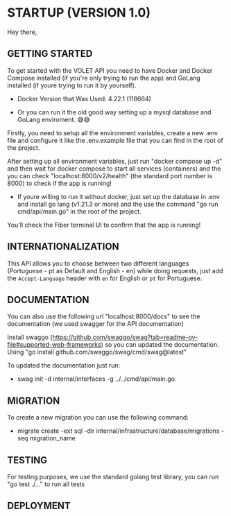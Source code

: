 # STARTUP (VERSION 1.0)

Hey there,

## GETTING STARTED

To get started with the VOLET API you need to have Docker and Docker Compose installed (if you're only trying to run the app) and GoLang installed (if youre trying to run it by yourself).

- Docker Version that Was Used: 4.22.1 (118664)

- Or you can run it the old good way setting up a mysql database and GoLang enviroment. 😅😅

Firstly, you need to setup all the environment variables, create a new .env file and configure it like the .env.example file that you can find in the root of the project.

After setting up all environment variables, just run "docker compose up -d" and then wait for docker compose to start all services (containers) and the you can check "localhost:8000/v2/health" (the standard port number is 8000) to check if the app is running!

- If youre willing to run it without docker, just set up the database in .env and install go lang (v1.21.3 or more) and the use the command "go run cmd/api/main.go" in the root of the project.

You'll check the Fiber terminal UI to confirm that the app is running!

## INTERNATIONALIZATION

This API allows you to choose between two different languages (Portuguese - pt as Default and English - en) while doing requests, just add the `Accept-Language` header with `en` for English or `pt` for Portuguese.

## DOCUMENTATION

You can also use the following url "localhost:8000/docs" to see the documentation (we used swagger for the API documentation)

Install swaggo (https://github.com/swaggo/swag?tab=readme-ov-file#supported-web-frameworks) so you can updated the documentation. Using "go install github.com/swaggo/swag/cmd/swag@latest"

To updated the documentation just run:

- swag init -d internal/interfaces -g ../../cmd/api/main.go

## MIGRATION

To create a new migration you can use the following command:

- migrate create -ext sql -dir internal/infrastructure/database/migrations -seq migration_name

## TESTING

For testing purposes, we use the standard golang test library, you can run "go test ./..." to run all tests

## DEPLOYMENT
